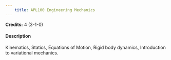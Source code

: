 ```yaml
---
    title: APL100 Engineering Mechanics
---
```

**Credits:** 4 (3-1-0)



#### Description 
Kinematics, Statics, Equations of Motion, Rigid body dynamics, Introduction to variational mechanics.